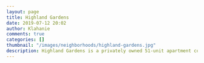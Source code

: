 ```yaml
---
layout: page
title: Highland Gardens
date: 2019-07-12 20:02
author: Klahanie
comments: true
categories: []
thumbnail: "/images/neighborhoods/highland-gardens.jpg"
description: Highland Gardens is a privately owned 51-unit apartment community. It is located across Klahanie Drive SE from Klahanie's shopping center and commercial area.
---
```

<object type="image/svg+xml" data="{{site.url}}/images/neighborhoods/highland-gardens.svg" class="img-fluid"/>